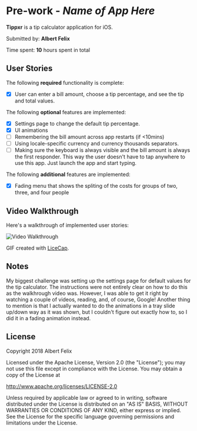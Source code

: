 # Pre-work - *Name of App Here*

**Tippxr** is a tip calculator application for iOS.

Submitted by: **Albert Felix**

Time spent: **10** hours spent in total

## User Stories

The following **required** functionality is complete:

* [X] User can enter a bill amount, choose a tip percentage, and see the tip and total values.

The following **optional** features are implemented:
* [X] Settings page to change the default tip percentage.
* [X] UI animations
* [ ] Remembering the bill amount across app restarts (if <10mins)
* [ ] Using locale-specific currency and currency thousands separators.
* [ ] Making sure the keyboard is always visible and the bill amount is always the first responder. This way the user doesn't have to tap anywhere to use this app. Just launch the app and start typing.

The following **additional** features are implemented:

- [X] Fading menu that shows the spliting of the costs for groups of two, three, and four people

## Video Walkthrough 

Here's a walkthrough of implemented user stories:

<img src='file:///Users/albertrfelix/Desktop/TipCalculatorDemo.gif' title='Video Walkthrough' width='' alt='Video Walkthrough' />

GIF created with [LiceCap](http://www.cockos.com/licecap/).

## Notes

My biggest challenge was setting up the settings page for default values for the tip calculator. The instructions were not entirely clear on how to do this as the walkhrough video was. However, I was able to get it right by watching a couple of videos, reading, and, of course, Google! Another thing to mention is that I actually wanted to do the animations in a tray slide up/down way as it was shown, but I couldn't figure out exactly how to, so I did it in a fading animation instead.


## License

Copyright 2018 Albert Felix

Licensed under the Apache License, Version 2.0 (the "License");
you may not use this file except in compliance with the License.
You may obtain a copy of the License at

http://www.apache.org/licenses/LICENSE-2.0

Unless required by applicable law or agreed to in writing, software
distributed under the License is distributed on an "AS IS" BASIS,
WITHOUT WARRANTIES OR CONDITIONS OF ANY KIND, either express or implied.
See the License for the specific language governing permissions and
limitations under the License.
